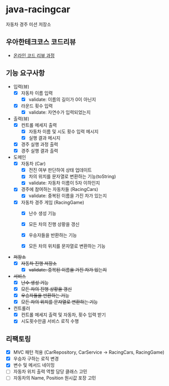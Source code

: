 # java-racingcar

자동차 경주 미션 저장소

## 우아한테크코스 코드리뷰

- [온라인 코드 리뷰 과정](https://github.com/woowacourse/woowacourse-docs/blob/master/maincourse/README.md)
  
## 기능 요구사항
- 입력(뷰)
    - [X] 자동차 이름 입력
      - [X] validate: 이름의 길이가 0이 아닌지
    - [X] 라운드 횟수 입력
      - [X] validate: 자연수가 입력되었는지

- 출력(뷰)
    - [X] 컨트롤 메세지 출력
        - [X] 자동차 이름 및 시도 횟수 입력 메시지
        - [X] 실행 결과 메시지
    - [X] 경주 실행 과정 출력
    - [X] 경주 실행 결과 출력

- 도메인
    - [X] 자동차 (Car)
      - [X] 전진 여부 판단하여 상태 업데이트
      - [X] 차의 위치를 문자열로 변환하는 기능(toString)
      - [X] validate: 자동차 이름이 5자 이하인지
    - [X] 경주에 참여하는 자동차들 (RacingCars)
        - [X] validate: 중복된 이름을 가진 차가 있는지
    - [X] 자동차 경주 게임 (RacingGame)
        - [X] 난수 생성 기능
        - [X] 모든 차의 진행 상황을 갱신
        - [X] 우승자들을 반환하는 기능
        - [X] 모든 차의 위치를 문자열로 변환하는 기능


- ~~저장소~~
    - [X] ~~자동차 진행 저장소~~
        - [X] ~~validate: 중복된 이름을 가진 차가 있는지~~

- ~~서비스~~
    - [X] ~~난수 생성 기능~~
    - [X] ~~모든 차의 진행 상황을 갱신~~
    - [X] ~~우승자들을 반환하는 기능~~
    - [X] ~~모든 차의 위치를 문자열로 변환하는 기능~~

- 컨트롤러
    - [X] 컨트롤 메세지 출력 및 자동차, 횟수 입력 받기 
    - [X] 시도횟수만큼 서비스 로직 수행

## 리팩토링 
- [X] MVC 패턴 적용 (CarRepository, CarService -> RacingCars, RacingGame)
- [X] 우승자 구하는 로직 변경
- [X] 변수 및 메서드 네이밍
- [ ] 자동차 위치 출력 역할 담당 클래스 고민
- [ ] 자동차의 Name, Position 원시값 포장 고민
